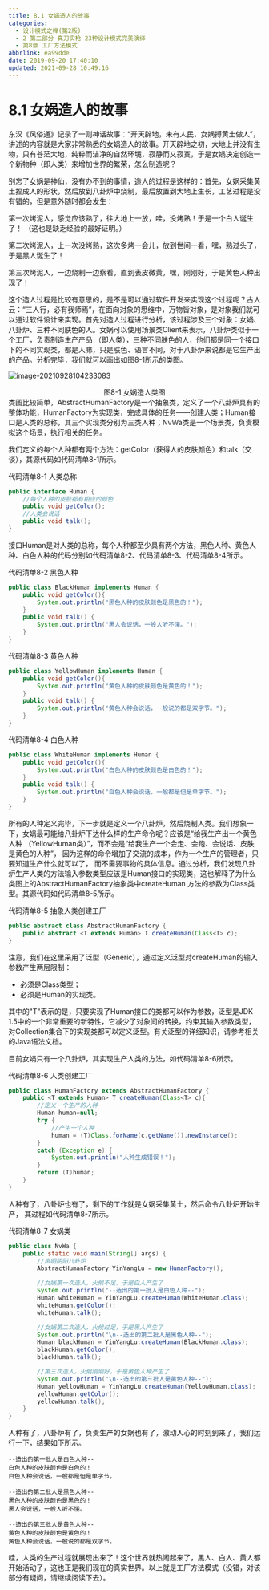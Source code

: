```yaml
---
title: 8.1 女娲造人的故事
categories: 
  - 设计模式之禅(第2版)
  - 2 第二部分 真刀实枪 23种设计模式完美演绎
  - 第8章 工厂方法模式
abbrlink: ea99dde
date: 2019-09-20 17:40:10
updated: 2021-09-28 10:49:16
---
```

# 8.1 女娲造人的故事 #
东汉《风俗通》记录了一则神话故事：“开天辟地，未有人民，女娲搏黄土做人”，讲述的内容就是大家非常熟悉的女娲造人的故事。开天辟地之初，大地上并没有生物，只有苍茫大地，纯粹而洁净的自然环境，寂静而又寂寞，于是女娲决定创造一个新物种（即人类）来增加世界的繁荣，怎么制造呢？

别忘了女娲是神仙，没有办不到的事情，造人的过程是这样的：首先，女娲采集黄土捏成人的形状，然后放到八卦炉中烧制，最后放置到大地上生长，工艺过程是没有错的，但是意外随时都会发生：

第一次烤泥人，感觉应该熟了，往大地上一放，哇，没烤熟！于是一个白人诞生了！ （这也是缺乏经验的最好证明。）

第二次烤泥人，上一次没烤熟，这次多烤一会儿，放到世间一看，嘿，熟过头了，于是黑人诞生了！

第三次烤泥人，一边烧制一边察看，直到表皮微黄，嘿，刚刚好，于是黄色人种出现了！

这个造人过程是比较有意思的，是不是可以通过软件开发来实现这个过程呢？古人云：“三人行，必有我师焉”，在面向对象的思维中，万物皆对象，是对象我们就可以通过软件设计来实现。首先对造人过程进行分析，该过程涉及三个对象：女娲、八卦炉、三种不同肤色的人。女娲可以使用场景类Client来表示，八卦炉类似于一个工厂，负责制造生产产品 （即人类），三种不同肤色的人，他们都是同一个接口下的不同实现类，都是人嘛，只是肤色、语言不同，对于八卦炉来说都是它生产出的产品。分析完毕，我们就可以画出如图8-1所示的类图。

![image-20210928104233083](https://gitee.com/XiaoLan223/images/raw/master/Blog/Sum/20210928104233.png)
<center>图8-1 女娲造人类图</center>
类图比较简单，AbstractHumanFactory是一个抽象类，定义了一个八卦炉具有的整体功能，HumanFactory为实现类，完成具体的任务——创建人类；Human接口是人类的总称，其三个实现类分别为三类人种；NvWa类是一个场景类，负责模拟这个场景，执行相关的任务。

我们定义的每个人种都有两个方法：getColor（获得人的皮肤颜色）和talk（交谈），其源代码如代码清单8-1所示。

代码清单8-1 人类总称

```java
public interface Human {
    //每个人种的皮肤都有相应的颜色
    public void getColor();
    //人类会说话
    public void talk();
}
```

接口Human是对人类的总称，每个人种都至少具有两个方法，黑色人种、黄色人种、白色人种的代码分别如代码清单8-2、代码清单8-3、代码清单8-4所示。

代码清单8-2 黑色人种

```java
public class BlackHuman implements Human {
    public void getColor(){
        System.out.println("黑色人种的皮肤颜色是黑色的！");
    }
    public void talk() {
        System.out.println("黑人会说话，一般人听不懂。");
    }
}
```

代码清单8-3 黄色人种

```java
public class YellowHuman implements Human {
    public void getColor(){
        System.out.println("黄色人种的皮肤颜色是黄色的！");
    }
    public void talk() {
        System.out.println("黄色人种会说话，一般说的都是双字节。");
    }
}
```

代码清单8-4 白色人种

```java
public class WhiteHuman implements Human {
    public void getColor(){
        System.out.println("白色人种的皮肤颜色是白色的！");
    }
    public void talk() {
        System.out.println("白色人种会说话，一般都是但是单字节。");
    }
}
```

所有的人种定义完毕，下一步就是定义一个八卦炉，然后烧制人类。我们想象一下，女娲最可能给八卦炉下达什么样的生产命令呢？应该是“给我生产出一个黄色人种 （YellowHuman类）”，而不会是“给我生产一个会走、会跑、会说话、皮肤是黄色的人种”， 因为这样的命令增加了交流的成本，作为一个生产的管理者，只要知道生产什么就可以了， 而不需要事物的具体信息。通过分析，我们发现八卦炉生产人类的方法输入参数类型应该是Human接口的实现类，这也解释了为什么类图上的AbstractHumanFactory抽象类中createHuman 方法的参数为Class类型。其源代码如代码清单8-5所示。

代码清单8-5 抽象人类创建工厂
```java
public abstract class AbstractHumanFactory {
    public abstract <T extends Human> T createHuman(Class<T> c);
}
```

注意，我们在这里采用了泛型（Generic），通过定义泛型对createHuman的输入参数产生两层限制：
- 必须是Class类型；
- 必须是Human的实现类。

其中的"T"表示的是，只要实现了Human接口的类都可以作为参数，泛型是JDK 1.5中的一个非常重要的新特性，它减少了对象间的转换，约束其输入参数类型，对Collection集合下的实现类都可以定义泛型。有关泛型的详细知识，请参考相关的Java语法文档。

目前女娲只有一个八卦炉，其实现生产人类的方法，如代码清单8-6所示。

代码清单8-6 人类创建工厂

```java
public class HumanFactory extends AbstractHumanFactory {
    public <T extends Human> T createHuman(Class<T> c){
        //定义一个生产的人种
        Human human=null;
        try {
            //产生一个人种
            human = (T)Class.forName(c.getName()).newInstance();
        }
        catch (Exception e) {
            System.out.println("人种生成错误！");
        }
        return (T)human;
    }
}
```

人种有了，八卦炉也有了，剩下的工作就是女娲采集黄土，然后命令八卦炉开始生产， 其过程如代码清单8-7所示。

代码清单8-7 女娲类

```java
public class NvWa {
    public static void main(String[] args) {
        //声明阴阳八卦炉
        AbstractHumanFactory YinYangLu = new HumanFactory();

        //女娲第一次造人，火候不足，于是白人产生了
        System.out.println("--造出的第一批人是白色人种--");
        Human whiteHuman = YinYangLu.createHuman(WhiteHuman.class);
        whiteHuman.getColor();
        whiteHuman.talk();

        //女娲第二次造人，火候过足，于是黑人产生了
        System.out.println("\n--造出的第二批人是黑色人种--");
        Human blackHuman = YinYangLu.createHuman(BlackHuman.class);
        blackHuman.getColor();
        blackHuman.talk();

        //第三次造人，火候刚刚好，于是黄色人种产生了
        System.out.println("\n--造出的第三批人是黄色人种--");
        Human yellowHuman = YinYangLu.createHuman(YellowHuman.class);
        yellowHuman.getColor();
        yellowHuman.talk();
    }
}
```

人种有了，八卦炉有了，负责生产的女娲也有了，激动人心的时刻到来了，我们运行一下，结果如下所示。

```
--造出的第一批人是白色人种--
白色人种的皮肤颜色是白色的！
白色人种会说话，一般都是但是单字节。

--造出的第二批人是黑色人种--
黑色人种的皮肤颜色是黑色的！
黑人会说话，一般人听不懂。

--造出的第三批人是黄色人种--
黄色人种的皮肤颜色是黄色的！
黄色人种会说话，一般说的都是双字节。

```

哇，人类的生产过程就展现出来了！这个世界就热闹起来了，黑人、白人、黄人都开始活动了，这也正是我们现在的真实世界。以上就是工厂方法模式（没错，对该部分有疑问，请继续阅读下去）。

